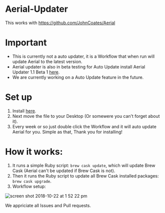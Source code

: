 # Aerial-Updater
This works with https://github.com/JohnCoates/Aerial
# Important
* This is  currently not a auto updater, it is a Workflow that when run will update Aerial to the latest version.
* Aerial updater is also in beta testing for Auto Update install Aerial Updater 1.1 Beta 1 [here](https://github.com/NightRaider73/Aerial-Updater/releases/download/1.1/Aerial.Auto.Update.zip).
* We are currently working on a Auto Update feature in the future.
# Set up
1) Install [here](https://github.com/NightRaider73/Aerial-Updater/releases/download/v1.0/Update.Aerial.zip).
2) Next move the file to your Desktop (Or somewere you can't forget about it).
3) Every week or so just double click the Workflow and it will auto update Aerial for you.
Simple as that, Thank you for installing!
# How it works:
1) It runs a simple Ruby script: `brew cask update`, which will update Brew Cask (Aerial can't be updated if Brew Cask is not).
2) Then it runs the Ruby script to update all Brew Cask installed packages: `brew cask upgrade`.
3) Workflow setup:

![screen shot 2018-10-22 at 1 52 22 pm](https://user-images.githubusercontent.com/44180668/47318751-be405a80-d601-11e8-8081-2cb6ce7adb5a.png)

We appriciate all Issues and Pull requests.
